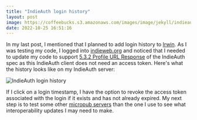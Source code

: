 ```yaml
---
title: "IndieAuth login history"
layout: post
image: https://coffeebucks.s3.amazonaws.com/images/image/jekyll/indieauth_login_history.png
date: 2022-10-25 16:51:16
---
```

In my last post, I mentioned that I planned to add login history to [Irwin](https://github.com/herestomwiththeweather/irwin).  As I was testing my code, I logged into [indieweb.org](https://indieweb.org) and noticed that I needed to update my code to support [5.3.2 Profile URL Response](https://indieauth.spec.indieweb.org/#profile-url-response) of the IndieAuth spec as this IndieAuth client does not need an access token.  Here's what the history looks like on my IndieAuth server:

![IndieAuth login history](https://coffeebucks.s3.amazonaws.com/images/image/jekyll/indieauth_login_history.png)

If I click on a login timestamp, I have the option to revoke the access token associated with the login if it exists and has not already expired.  My next step is to test some other [micropub servers](https://indieweb.org/Micropub/Servers) than the one I use to see what interoperability updates I may need to make.
